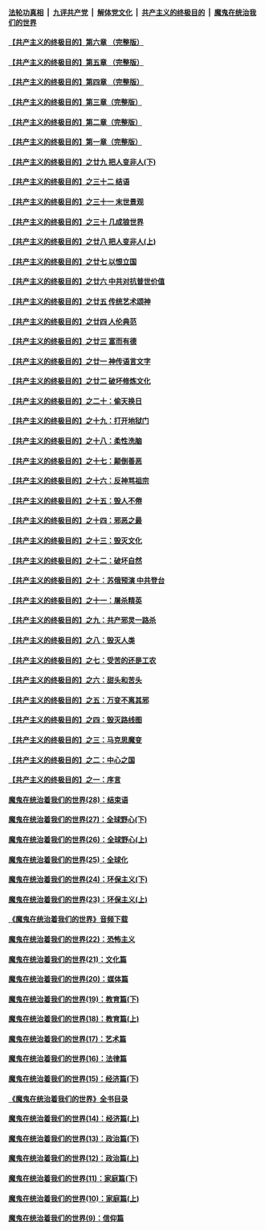 

####  [法轮功真相](../../../../basic/blob/master/README.md?t=04012001) &nbsp;|&nbsp; [九评共产党](../../../../9ping.md/blob/master/README.md?t=04012001) &nbsp;|&nbsp; [解体党文化](../../../../jtdwh.md/blob/master/README.md?t=04012001)  &nbsp;|&nbsp; [共产主义的终极目的](../../../../gczydzjmd.md/blob/master/README.md?t=04012001) &nbsp;|&nbsp; [魔鬼在统治我们的世界](../../../../mgztzwmdsj.md/blob/master/README.md?t=04012001) 

#### [【共产主义的终极目的】第六章 （完整版）](../pages/nsc422/n11428913.md?t=04012001) 

#### [【共产主义的终极目的】第五章 （完整版）](../pages/nsc422/n11428912.md?t=04012001) 

#### [【共产主义的终极目的】第四章 （完整版）](../pages/nsc422/n11428907.md?t=04012001) 

#### [【共产主义的终极目的】第三章（完整版）](../pages/nsc422/n11428848.md?t=04012001) 

#### [【共产主义的终极目的】第二章（完整版）](../pages/nsc422/n11428831.md?t=04012001) 

#### [【共产主义的终极目的】第一章（完整版）](../pages/nsc422/n11417651.md?t=04012001) 

#### [【共产主义的终极目的】之廿九 把人变非人(下)](../pages/nsc422/n11344140.md?t=04012001) 

#### [【共产主义的终极目的】之三十二 结语](../pages/nsc422/n11360535.md?t=04012001) 

#### [【共产主义的终极目的】之三十一 末世景观](../pages/nsc422/n11351129.md?t=04012001) 

#### [【共产主义的终极目的】之三十 几成狼世界](../pages/nsc422/n11348280.md?t=04012001) 

#### [【共产主义的终极目的】之廿八 把人变非人(上)](../pages/nsc422/n11340492.md?t=04012001) 

#### [【共产主义的终极目的】之廿七 以恨立国](../pages/nsc422/n11336944.md?t=04012001) 

#### [【共产主义的终极目的】之廿六 中共对抗普世价值](../pages/nsc422/n11324785.md?t=04012001) 

#### [【共产主义的终极目的】之廿五 传统艺术颂神](../pages/nsc422/n11296396.md?t=04012001) 

#### [【共产主义的终极目的】之廿四 人伦典范](../pages/nsc422/n11296397.md?t=04012001) 

#### [【共产主义的终极目的】之廿三 富而有德](../pages/nsc422/n11283598.md?t=04012001) 

#### [【共产主义的终极目的】之廿一 神传语言文字](../pages/nsc422/n11263265.md?t=04012001) 

#### [【共产主义的终极目的】之廿二 破坏修炼文化](../pages/nsc422/n11245728.md?t=04012001) 

#### [【共产主义的终极目的】之二十：偷天换日](../pages/nsc422/n11238846.md?t=04012001) 

#### [【共产主义的终极目的】之十九：打开地狱门](../pages/nsc422/n11206376.md?t=04012001) 

#### [【共产主义的终极目的】之十八：柔性洗脑](../pages/nsc422/n11199994.md?t=04012001) 

#### [【共产主义的终极目的】之十七：颠倒善恶](../pages/nsc422/n11179782.md?t=04012001) 

#### [【共产主义的终极目的】之十六：反神骂祖宗](../pages/nsc422/n11166798.md?t=04012001) 

#### [【共产主义的终极目的】之十五：毁人不倦](../pages/nsc422/n11166792.md?t=04012001) 

#### [【共产主义的终极目的】之十四：邪恶之最](../pages/nsc422/n11150249.md?t=04012001) 

#### [【共产主义的终极目的】之十三：毁灭文化](../pages/nsc422/n11135227.md?t=04012001) 

#### [【共产主义的终极目的】之十二：破坏自然](../pages/nsc422/n11135214.md?t=04012001) 

#### [【共产主义的终极目的】之十：苏俄预演 中共登台](../pages/nsc422/n11118424.md?t=04012001) 

#### [【共产主义的终极目的】之十一：屠杀精英](../pages/nsc422/n11118442.md?t=04012001) 

#### [【共产主义的终极目的】之九：共产邪灵一路杀](../pages/nsc422/n11114139.md?t=04012001) 

#### [【共产主义的终极目的】之八：毁灭人类](../pages/nsc422/n11108503.md?t=04012001) 

#### [【共产主义的终极目的】之七：受苦的还是工农](../pages/nsc422/n11101809.md?t=04012001) 

#### [【共产主义的终极目的】之六：甜头和苦头](../pages/nsc422/n11096971.md?t=04012001) 

#### [【共产主义的终极目的】之五：万变不离其邪](../pages/nsc422/n11091285.md?t=04012001) 

#### [【共产主义的终极目的】之四：毁灭路线图](../pages/nsc422/n11086284.md?t=04012001) 

#### [【共产主义的终极目的】之三：马克思魔变](../pages/nsc422/n11061941.md?t=04012001) 

#### [【共产主义的终极目的】之二：中心之国](../pages/nsc422/n11047728.md?t=04012001) 

#### [【共产主义的终极目的】之一：序言](../pages/nsc422/n11086077.md?t=04012001) 

#### [魔鬼在统治着我们的世界(28)：结束语](../pages/nsc422/n10936246.md?t=04012001) 

#### [魔鬼在统治着我们的世界(27)：全球野心(下)](../pages/nsc422/n10928319.md?t=04012001) 

#### [魔鬼在统治着我们的世界(26)：全球野心(上)](../pages/nsc422/n10900318.md?t=04012001) 

#### [魔鬼在统治着我们的世界(25)：全球化](../pages/nsc422/n10788205.md?t=04012001) 

#### [魔鬼在统治着我们的世界(24)：环保主义(下)](../pages/nsc422/n10695307.md?t=04012001) 

#### [魔鬼在统治着我们的世界(23)：环保主义(上)](../pages/nsc422/n10688613.md?t=04012001) 

#### [《魔鬼在统治着我们的世界》音频下载](../pages/nsc422/n10635553.md?t=04012001) 

#### [魔鬼在统治着我们的世界(22)：恐怖主义](../pages/nsc422/n10614727.md?t=04012001) 

#### [魔鬼在统治着我们的世界(21)：文化篇](../pages/nsc422/n10597706.md?t=04012001) 

#### [魔鬼在统治着我们的世界(20)：媒体篇](../pages/nsc422/n10586579.md?t=04012001) 

#### [魔鬼在统治着我们的世界(19)：教育篇(下)](../pages/nsc422/n10564808.md?t=04012001) 

#### [魔鬼在统治着我们的世界(18)：教育篇(上)](../pages/nsc422/n10526970.md?t=04012001) 

#### [魔鬼在统治着我们的世界(17)：艺术篇](../pages/nsc422/n10499093.md?t=04012001) 

#### [魔鬼在统治着我们的世界(16)：法律篇](../pages/nsc422/n10485969.md?t=04012001) 

#### [魔鬼在统治着我们的世界(15)：经济篇(下)](../pages/nsc422/n10469975.md?t=04012001) 

#### [《魔鬼在统治着我们的世界》全书目录](../pages/nsc422/n10464261.md?t=04012001) 

#### [魔鬼在统治着我们的世界(14)：经济篇(上)](../pages/nsc422/n10457370.md?t=04012001) 

#### [魔鬼在统治着我们的世界(13)：政治篇(下)](../pages/nsc422/n10448270.md?t=04012001) 

#### [魔鬼在统治着我们的世界(12)：政治篇(上)](../pages/nsc422/n10444576.md?t=04012001) 

#### [魔鬼在统治着我们的世界(11)：家庭篇(下)](../pages/nsc422/n10440961.md?t=04012001) 

#### [魔鬼在统治着我们的世界(10)：家庭篇(上)](../pages/nsc422/n10435448.md?t=04012001) 

#### [魔鬼在统治着我们的世界(9)：信仰篇](../pages/nsc422/n10432159.md?t=04012001) 

